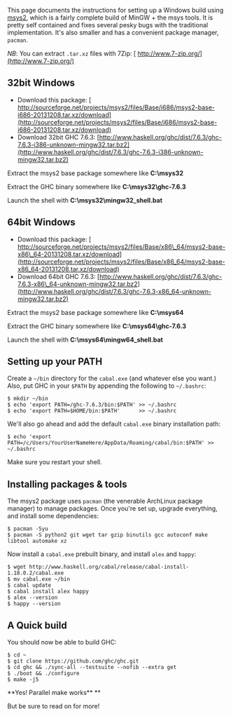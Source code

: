 
This page documents the instructions for setting up a Windows build using [
msys2](http://sourceforge.net/projects/msys2/files/Alpha-versions/), which is a fairly complete build of MinGW + the msys tools. It is pretty self contained and fixes several pesky bugs with the traditional implementation. It's also smaller and has a convenient package manager, `pacman`.



*NB*: You can extract `.tar.xz` files with 7Zip: [
http://www.7-zip.org/](http://www.7-zip.org/)


## 32bit Windows


- Download this package: [
  http://sourceforge.net/projects/msys2/files/Base/i686/msys2-base-i686-20131208.tar.xz/download](http://sourceforge.net/projects/msys2/files/Base/i686/msys2-base-i686-20131208.tar.xz/download)
- Download 32bit GHC 7.6.3: [http://www.haskell.org/ghc/dist/7.6.3/ghc-7.6.3-i386-unknown-mingw32.tar.bz2](http://www.haskell.org/ghc/dist/7.6.3/ghc-7.6.3-i386-unknown-mingw32.tar.bz2)


Extract the msys2 base package somewhere like **C:\\msys32**



Extract the GHC binary somewhere like **C:\\msys32\\ghc-7.6.3**



Launch the shell with **C:\\msys32\\mingw32\_shell.bat**


## 64bit Windows


- Download this package: [
  http://sourceforge.net/projects/msys2/files/Base/x86\_64/msys2-base-x86\_64-20131208.tar.xz/download](http://sourceforge.net/projects/msys2/files/Base/x86_64/msys2-base-x86_64-20131208.tar.xz/download)
- Download 64bit GHC 7.6.3: [http://www.haskell.org/ghc/dist/7.6.3/ghc-7.6.3-x86\_64-unknown-mingw32.tar.bz2](http://www.haskell.org/ghc/dist/7.6.3/ghc-7.6.3-x86_64-unknown-mingw32.tar.bz2)


Extract the msys2 base package somewhere like **C:\\msys64**



Extract the GHC binary somewhere like **C:\\msys64\\ghc-7.6.3**



Launch the shell with **C:\\msys64\\mingw64\_shell.bat**


## Setting up your PATH



Create a `~/bin` directory for the `cabal.exe` (and whatever else you want.) Also, put GHC in your `$PATH` by appending the following to `~/.bashrc`:


```wiki
$ mkdir ~/bin
$ echo 'export PATH=/ghc-7.6.3/bin:$PATH' >> ~/.bashrc
$ echo 'export PATH=$HOME/bin:$PATH'      >> ~/.bashrc
```


We'll also go ahead and add the default `cabal.exe` binary installation path:


```wiki
$ echo 'export PATH=/c/Users/YourUserNameHere/AppData/Roaming/cabal/bin:$PATH' >> ~/.bashrc
```


Make sure you restart your shell.


## Installing packages & tools



The msys2 package uses `pacman` (the venerable ArchLinux package manager) to manage packages. Once you're set up, upgrade everything, and install some dependencies:


```wiki
$ pacman -Syu
$ pacman -S python2 git wget tar gzip binutils gcc autoconf make libtool automake xz
```


Now install a `cabal.exe` prebuilt binary, and install `alex` and `happy`:


```wiki
$ wget http://www.haskell.org/cabal/release/cabal-install-1.18.0.2/cabal.exe
$ mv cabal.exe ~/bin
$ cabal update
$ cabal install alex happy
$ alex --version
$ happy --version
```

## A Quick build



You should now be able to build GHC:


```wiki
$ cd ~
$ git clone https://github.com/ghc/ghc.git
$ cd ghc && ./sync-all --testsuite --nofib --extra get
$ ./boot && ./configure
$ make -j5
```


**Yes! Parallel make works\*\*
**



But be sure to read on for more!


